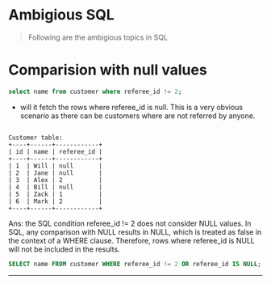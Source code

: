 # Ambigious SQL

>Following are the ambigious topics in SQL

# Comparision with null values

```sql
select name from customer where referee_id != 2;
```
- will it fetch the rows where referee_id is null. This is a very obvious scenario as there can be customers where are not referred by anyone.

```

Customer table:
+----+------+------------+
| id | name | referee_id |
+----+------+------------+
| 1  | Will | null       |
| 2  | Jane | null       |
| 3  | Alex | 2          |
| 4  | Bill | null       |
| 5  | Zack | 1          |
| 6  | Mark | 2          |
+----+------+------------+
```

Ans: the SQL condition referee_id != 2 does not consider NULL values. In SQL, any comparison with NULL results in NULL, which is treated as false in the context of a WHERE clause. Therefore, rows where referee_id is NULL will not be included in the results.

```sql
SELECT name FROM customer WHERE referee_id != 2 OR referee_id IS NULL;
```

---



